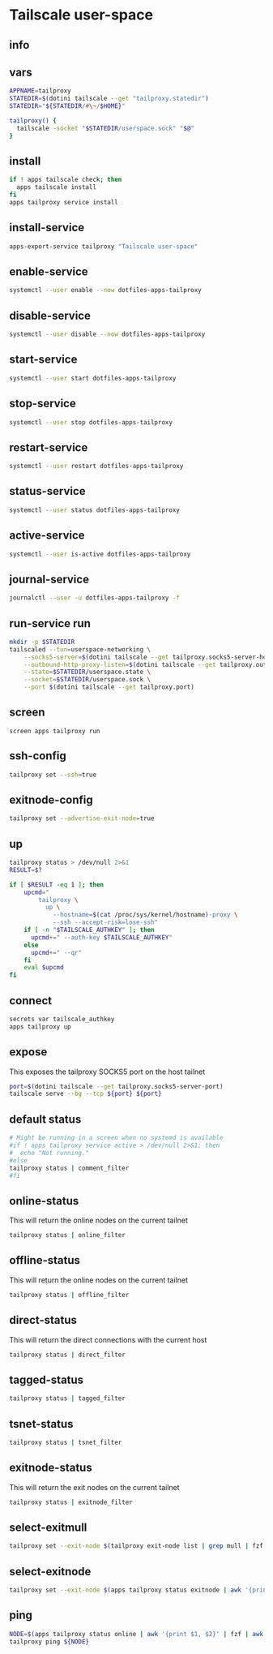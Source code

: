 # Tailscale user-space

## info

## vars
```sh
APPNAME=tailproxy
STATEDIR=$(dotini tailscale --get "tailproxy.statedir")
STATEDIR="${STATEDIR/#\~/$HOME}"

tailproxy() {
  tailscale -socket "$STATEDIR/userspace.sock" "$@"
}
```

## install
```sh
if ! apps tailscale check; then
  apps tailscale install
fi
apps tailproxy service install
```

## install-service
```sh
apps-export-service tailproxy "Tailscale user-space"
```

## enable-service
```sh
systemctl --user enable --now dotfiles-apps-tailproxy
```

## disable-service
```sh
systemctl --user disable --now dotfiles-apps-tailproxy
```

## start-service
```sh
systemctl --user start dotfiles-apps-tailproxy
```

## stop-service
```sh
systemctl --user stop dotfiles-apps-tailproxy
```

## restart-service
```sh
systemctl --user restart dotfiles-apps-tailproxy
```

## status-service
```sh
systemctl --user status dotfiles-apps-tailproxy
```

## active-service
```sh
systemctl --user is-active dotfiles-apps-tailproxy
```

## journal-service
```sh interactive
journalctl --user -u dotfiles-apps-tailproxy -f
```

## run-service run
```sh interactive
mkdir -p $STATEDIR
tailscaled --tun=userspace-networking \
    --socks5-server=$(dotini tailscale --get tailproxy.socks5-server-host):$(dotini tailscale --get tailproxy.socks5-server-port) \
    --outbound-http-proxy-listen=$(dotini tailscale --get tailproxy.outbound-http-proxy-listen-host):$(dotini tailscale --get tailproxy.outbound-http-proxy-listen-port) \
    --state=$STATEDIR/userspace.state \
    --socket=$STATEDIR/userspace.sock \
    --port $(dotini tailscale --get tailproxy.port)
```

## screen
```
screen apps tailproxy run
```

## ssh-config
```sh
tailproxy set --ssh=true
```

## exitnode-config
```sh
tailproxy set --advertise-exit-node=true
```

## up
```sh interactive
tailproxy status > /dev/null 2>&1
RESULT=$?

if [ $RESULT -eq 1 ]; then
    upcmd="
        tailproxy \
          up \
            --hostname=$(cat /proc/sys/kernel/hostname)-proxy \
            --ssh --accept-risk=lose-ssh"
    if [ -n "$TAILSCALE_AUTHKEY" ]; then
      upcmd+=" --auth-key $TAILSCALE_AUTHKEY"
    else
      upcmd+=" --qr"
    fi
    eval $upcmd
fi
```

## connect
```sh
secrets var tailscale_authkey
apps tailproxy up
```

## expose
This exposes the tailproxy SOCKS5 port on the host tailnet

```sh
port=$(dotini tailscale --get tailproxy.socks5-server-port)
tailscale serve --bg --tcp ${port} ${port}
```

## default status
```sh
# Might be running in a screen when no systemd is available
#if ! apps tailproxy service active > /dev/null 2>&1; then
#  echo "Not running."
#else 
tailproxy status | comment_filter
#fi
```

## online-status
This will return the online nodes on the current tailnet

```sh
tailproxy status | online_filter
```

## offline-status
This will return the online nodes on the current tailnet

```sh
tailproxy status | offline_filter
```

## direct-status
This will return the direct connections with the current host

```sh
tailproxy status | direct_filter
```

## tagged-status
```sh
tailproxy status | tagged_filter
```

## tsnet-status
```sh
tailproxy status | tsnet_filter
```

## exitnode-status
This will return the exit nodes on the current tailnet

```sh
tailproxy status | exitnode_filter
```

## select-exitmull
```sh
tailproxy set --exit-node $(tailproxy exit-node list | grep mull | fzf | awk '{print $2}')
```

## select-exitnode
```sh
tailproxy set --exit-node $(apps tailproxy status exitnode | awk '{print $2}' | fzf)
```

## ping
```sh
NODE=$(apps tailproxy status online | awk '{print $1, $2}' | fzf | awk '{print  $1}')
tailproxy ping ${NODE}
```

